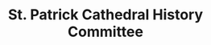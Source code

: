 ---
layout: repo
title: "St. Patrick Cathedral History Committee"
id: 13740
permalink: repos/13740/
---